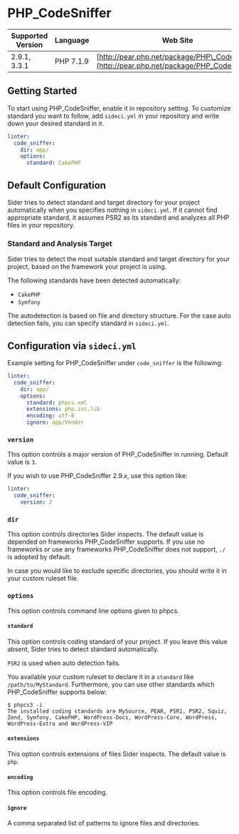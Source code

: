 # PHP\_CodeSniffer

| Supported Version | Language | Web Site |
| ----------------- | -------- | -------- |
| 2.9.1, 3.3.1 | PHP 7.1.9 | [http://pear.php.net/package/PHP\_CodeSniffer](http://pear.php.net/package/PHP_CodeSniffer) |

## Getting Started

To start using PHP\_CodeSniffer, enable it in repository setting. To customize standard you want to follow, add `sideci.yml` in your repository and write down your desired standard in it.

```yaml:sideci.yml
linter:
  code_sniffer:
    dir: app/
    options:
      standard: CakePHP
```

## Default Configuration

Sider tries to detect standard and target directory for your project automatically when you specifies nothing in `sideci.yml`. If it cannot find appropriate standard, it assumes PSR2 as its standard and analyzes all PHP files in your repository.

### Standard and Analysis Target

Sider tries to detect the most suitable standard and target directory for your project, based on the framework your project is using.

The following standards have been detected automatically:

* `CakePHP`
* `Symfony`

The autodetection is based on file and directory structure. For the case auto detection fails, you can specify standard in `sideci.yml`.

## Configuration via `sideci.yml`

Example setting for PHP\_CodeSniffer under `code_sniffer` is the following:

```yaml:sideci.yml
linter:
  code_sniffer:
    dir: app/
    options:
      standard: phpcs.xml
      extensions: php,inc,lib
      encoding: utf-8
      ignore: app/Vendor
```

### `version`

This option controls a major version of PHP\_CodeSniffer in running. Default value is `3`.

If you wish to use PHP_CodeSniffer 2.9.x, use this option like:

```yaml
linter:
  code_sniffer:
    version: 2
```

### `dir`

This option controls directories Sider inspects. The default value is depended on frameworks PHP\_CodeSniffer supports. If you use no frameworks or use any frameworks PHP\_CodeSniffer does not support, `./` is adopted by default.

In case you would like to exclude specific directories, you should write it in your custom ruleset file.

### `options`

This option controls command line options given to phpcs.

#### `standard`

This option controls coding standard of your project. If you leave this value absent, Sider tries to detect standard automatically.

`PSR2` is used when auto detection fails.

You available your custom ruleset to declare it in a `standard` like `/path/to/MyStandard`. Furthermore, you can use other standards which PHP\_CodeSniffer supports below:

```
$ phpcs3 -i
The installed coding standards are MySource, PEAR, PSR1, PSR2, Squiz, Zend, Symfony, CakePHP, WordPress-Docs, WordPress-Core, WordPress, WordPress-Extra and WordPress-VIP
```

#### `extensions`

This option controls extensions of files Sider inspects. The default value is `php`.

#### `encoding`

This option controls file encoding.

#### `ignore`

A comma separated list of patterns to ignore files and directories.

